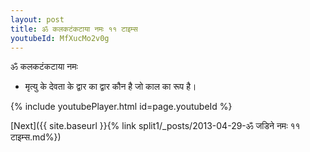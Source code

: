 ```yaml
---
layout: post
title: ॐ कलकटंकटाया नमः ११ टाइम्स
youtubeId: MfXucMo2v0g
---
```

 
 
 ॐ कलकटंकटाया नमः  
 
 -  मृत्यु के देवता के द्वार का द्वार कौन है जो काल का रूप है। 
 
  
 
  
 
 
 
 
 
 


{% include youtubePlayer.html id=page.youtubeId %}
 
[Next]({{ site.baseurl }}{% link  split1/_posts/2013-04-29-ॐ जडिने नमः ११ टाइम्स.md%})
 

